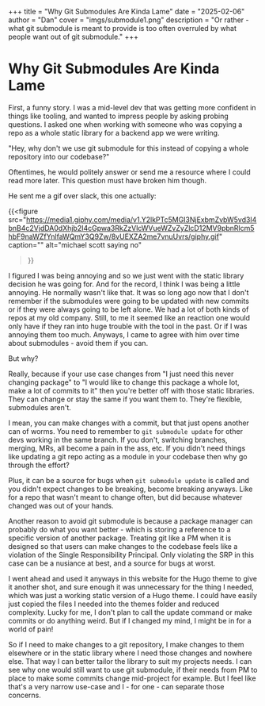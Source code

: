 +++
title = "Why Git Submodules Are Kinda Lame"
date = "2025-02-06"
author = "Dan"
cover = "imgs/submodule1.png"
description = "Or rather - what git submodule is meant to provide is too often overruled by what people want out of git submodule."
+++
# Why Git Submodules Are Kinda Lame

First, a funny story. I was a mid-level dev that was getting more confident in things like tooling, and wanted 
to impress people by asking probing questions. I asked one when working with someone who was copying a repo as 
a whole static library for a backend app we were writing. 

"Hey, why don't we use git submodule for this instead of copying a whole repository into our codebase?"

Oftentimes, he would politely answer or send me a resource where I could read more later. This question must 
have broken him though. 

He sent me a gif over slack, this one actually:

{{<figure src="https://media1.giphy.com/media/v1.Y2lkPTc5MGI3NjExbmZvbW5vd3I4bnB4c2VjdDA0dXhjb2I4cGpwa3RkZzVlcWVueWZvZyZlcD12MV9pbnRlcm5hbF9naWZfYnlfaWQmY3Q9Zw/8vUEXZA2me7vnuUvrs/giphy.gif" 
caption=""
alt="michael scott saying no"
>}}

I figured I was being annoying and so we just went with the static library decision he was going for. And 
for the record, I think I was being a little annoying. He normally wasn't like that. It was 
so long ago now that I don't remember if the submodules were going to be updated with new commits or if they 
were always going to be left alone. We had a lot of both kinds of repos at my old company. Still, to me it 
seemed like an reaction one would only have if they ran into huge trouble with the tool in the past. Or if I 
was annoying them too much. Anyways, I came to agree with him over time about submodules - avoid them if you 
can.

But why?


Really, because if your use case changes from "I just need this never changing package" to "I would like to 
change this package a whole lot, make a lot of commits to it" then you're better off with those static 
libraries. They can change or stay the same if you want them to. They're flexible, submodules aren't.

I mean, you can make changes with a commit, but that just opens another can of worms. You need to remember 
to `git submodule update` for other devs working in the same branch. If you don't, switching branches, 
merging, MRs, all become a pain in the ass, etc. If you didn't need things like updating a git repo 
acting as a module in your codebase then why go through the effort?

Plus, it can be a source for bugs when `git submodule update` is called and you didn't expect changes to be 
breaking, become breaking anyways. Like for a repo that wasn't meant to change often, but did because whatever 
changed was out of your hands.

Another reason to avoid git submodule is because a package manager can probably do what you want 
better - which is storing a reference to a specific version of another package. Treating git like a PM when it 
is designed so that users can make changes to the codebase feels like a violation of the 
Single Responsibility Principal. Only violating the SRP in this case can be a nusiance at best, and a source 
for bugs at worst.

I went ahead and used it anyways in this website for the Hugo theme to give it another shot, and sure enough 
it was unnecessary for the thing I needed, which was just a working static version of a Hugo theme. I could 
have easily just copied the files I needed into the themes folder and reduced complexity. Lucky for me, I 
don't plan to call the update command or make commits or do anything weird. But if I changed my mind, I might 
be in for a world of pain!

So if I need to make changes to a git repository, I make changes to them elsewhere or in the static library 
where I need those changes and nowhere else. That way I can better tailor the library to suit my projects needs. 
I can see why one would still want to use git submodule, if their needs from PM to place to make some commits 
change mid-project for example. But I feel like that's a very narrow use-case and I - for one - can separate 
those concerns.
